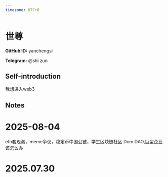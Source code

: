 ```yaml
---
timezone: UTC+8
---
```


# 世尊

**GitHub ID:** yanchengsi

**Telegram:** @shi zun

## Self-introduction

我想进入web3

## Notes

<!-- Content_START -->
# 2025-08-04

eth套现潮，meme争议，稳定币中国公链，学生区块链社区 Dom DAO,巨型企业该怎么办


# 2025.07.30


<!-- Content_END -->
